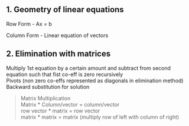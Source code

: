 ## 1.  Geometry of linear equations
Row Form - Ax = b

Column Form - Linear equation of vectors


## 2.  Elimination with matrices
Multiply 1st equation by a certain amount and subtract from second equation such that fist co-eff is zero recursively  
Pivots (non zero co-effs represented as diagonals in elimination method)  
Backward substitution for solution

> Matrix Multiplication  
> Matrix \* Column/vector = column/vector  
> row vector \* matrix = row vector  
> matrix \* matrix = matrix (multiply row of left with column of right)  
